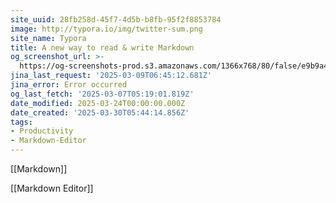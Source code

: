 ```yaml
---
site_uuid: 28fb258d-45f7-4d5b-b8fb-95f2f8853784
image: http://typora.io/img/twitter-sum.png
site_name: Typora
title: A new way to read & write Markdown
og_screenshot_url: >-
  https://og-screenshots-prod.s3.amazonaws.com/1366x768/80/false/e9b9a44f17129aa00267729ee24f4f98c17fde723034b7a1076dd03d5032484b.jpeg
jina_last_request: '2025-03-09T06:45:12.681Z'
jina_error: Error occurred
og_last_fetch: '2025-03-07T05:19:01.819Z'
date_modified: 2025-03-24T00:00:00.000Z
date_created: '2025-03-30T05:44:14.856Z'
tags:
- Productivity
- Markdown-Editor
---
```









[[Markdown]]

[[Markdown Editor]]
